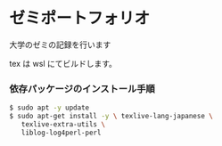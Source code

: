 # ゼミポートフォリオ

大学のゼミの記録を行います

tex は wsl にてビルドします。

### 依存パッケージのインストール手順

```bash
$ sudo apt -y update
$ sudo apt-get install -y \ texlive-lang-japanese \
   texlive-extra-utils \
   liblog-log4perl-perl
```
